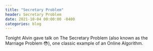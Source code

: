 ```yaml
---
title: "Secretary Problem"
header: Secretary Problem
date: 2021-10-04 00:00:00 -0400
categories: blog
---
```


Tonight Alvin gave talk on The Secretary Problem (also known as the
Marriage Problem 😳), one classic example of an Online Algorithm.
